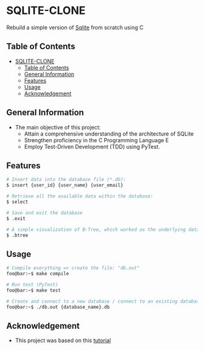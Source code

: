 # SQLITE-CLONE
Rebuild a simple version of [Sqlite](https://www.sqlite.org/index.html) from scratch using C

## Table of Contents
- [SQLITE-CLONE](#sqlite-clone)
  - [Table of Contents](#table-of-contents)
  - [General Information](#general-information)
  - [Features](#features)
  - [Usage](#usage)
  - [Acknowledgement](#acknowledgement)


## General Information
- The main objective of this project: 
  - Attain a comprehensive understanding of the architecture of SQLite 
  - Strengthen proficiency in the C Programming Language E
  - Employ Test-Driven Development (TDD) using PyTest.


## Features
```bash
# Insert data into the database file (*.db):
$ insert {user_id} {user_name} {user_email}

# Retrieve all the available data within the database:
$ select

# Save and exit the database 
$ .exit

# A simple visualization of B-Tree, which worked as the underlying data structure
$ .btree
```


## Usage
```bash
# Compile everything => create the file: "db.out"
foo@bar:~$ make compile 

# Run test (PyTest)
foo@bar:~$ make test

# Create and connect to a new database / connect to an existing database 
foo@bar:~$ ./db.out {database_name}.db
```


## Acknowledgement
- This project was based on this [tutorial](https://github.com/cstack/db_tutorial)




